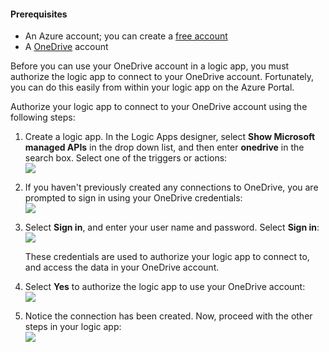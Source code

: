 #### Prerequisites
- An Azure account; you can create a [free account](https://azure.microsoft.com/free)
- A [OneDrive](https://www.microsoft.com/store/apps/onedrive/9wzdncrfj1p3) account 

Before you can use your OneDrive account in a logic app, you must authorize the logic app to connect to your OneDrive account. Fortunately, you can do this easily from within your logic app on the Azure Portal. 

Authorize your logic app to connect to your OneDrive account using the following steps:

1. Create a logic app. In the Logic Apps designer, select **Show Microsoft managed APIs** in the drop down list, and then enter **onedrive** in the search box. Select one of the triggers or actions:  
  ![](./media/connectors-create-api-onedrive/onedrive-1.png)
2. If you haven't previously created any connections to OneDrive, you are prompted to sign in using your OneDrive credentials:  
  ![](./media/connectors-create-api-onedrive/onedrive-2.png)
3. Select **Sign in**, and enter your user name and password. Select **Sign in**:  
  ![](./media/connectors-create-api-onedrive/onedrive-3.png)   

	These credentials are used to authorize your logic app to connect to, and access the data in your OneDrive account. 
4. Select **Yes** to authorize the logic app to use your OneDrive account:  
  ![](./media/connectors-create-api-onedrive/onedrive-4.png)   
5. Notice the connection has been created. Now, proceed with the other steps in your logic app:  
  ![](./media/connectors-create-api-onedrive/onedrive-5.png)
